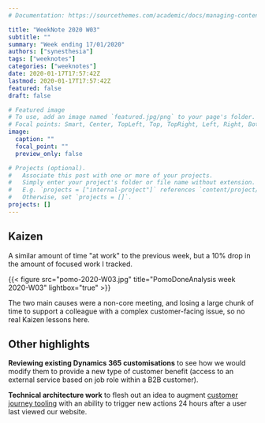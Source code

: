 ```yaml
---
# Documentation: https://sourcethemes.com/academic/docs/managing-content/

title: "WeekNote 2020 W03"
subtitle: ""
summary: "Week ending 17/01/2020"
authors: ["synesthesia"]
tags: ["weeknotes"]
categories: ["weeknotes"]
date: 2020-01-17T17:57:42Z
lastmod: 2020-01-17T17:57:42Z
featured: false
draft: false

# Featured image
# To use, add an image named `featured.jpg/png` to your page's folder.
# Focal points: Smart, Center, TopLeft, Top, TopRight, Left, Right, BottomLeft, Bottom, BottomRight.
image:
  caption: ""
  focal_point: ""
  preview_only: false

# Projects (optional).
#   Associate this post with one or more of your projects.
#   Simply enter your project's folder or file name without extension.
#   E.g. `projects = ["internal-project"]` references `content/project/deep-learning/index.md`.
#   Otherwise, set `projects = []`.
projects: []
---
```

## Kaizen

A similar amount of time "at work" to the previous week, but a 10% drop in the amount of focused work I tracked.

{{< figure src="pomo-2020-W03.jpg" title="PomoDoneAnalysis week 2020-W03" lightbox="true" >}}

The two main causes were a non-core meeting, and losing a large chunk of time to support a colleague with a complex customer-facing issue, so no real Kaizen lessons here.

## Other highlights

**Reviewing existing Dynamics 365 customisations** to see how we would modify them to provide a new type of customer benefit (access to an external service based on job role within a B2B customer).

**Technical architecture work** to flesh out an idea to augment [customer journey tooling](https://www.thunderhead.com/) with an ability to trigger new actions 24 hours after a user last viewed our website.


